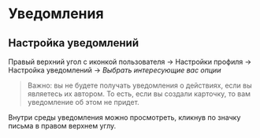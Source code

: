 # Уведомления

## Настройка уведомлений

Правый верхний угол с иконкой пользователя &rarr; Настройки профиля &rarr; Настройка уведомлений &rarr; *Выбрать интересующие вас опции*

> Важно: вы не будете получать уведомления о действиях, если вы являетесь их автором. То есть, если вы создали карточку, то вам уведомление об этом не придет.

Внутри среды уведомления можно просмотреть, кликнув по значку письма в правом верхнем углу.

